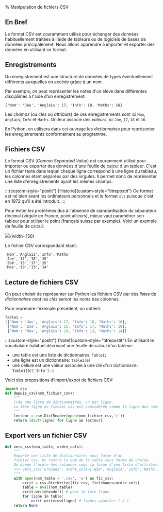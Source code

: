 % Manipulation de fichiers CSV

## En Bref

Le format  CSV est couramment  utilisé pour échanger des  données habituellement
traitées  à   l'aide  de  tableurs   ou  de   logiciels  de  bases   de  données
principalement.  Nous allons  apprendre à  importer et  exporter des  données en
utilisant ce format.



## Enregistrements

Un enregistrement est une structure de données de types éventuellement différents
auxquelles on accède grâce à un nom.

Par  exemple,  on  peut  représenter  les  notes  d'un  élève  dans  différentes
discipliines à l'aide d'un enregistrement: 

```
{'Nom': 'Joe', 'Anglais': 17, 'Info': 18, 'Maths': 16}
```

Les *champs* (ou  *clés* ou *attributs*) de ces enregistrements  sont ici `Nom`,
`Anglais`, `Info`  et `Maths`. On leur  associe des *valeurs*, ici  `Joe`, `17`,
`18` et `16`.

En Python, on utilisera dans cet ouvrage les *dictionnaires* pour représenter les
enregistrements conformément au programme.


## Fichiers CSV 

Le format CSV (*Comma Separated Value*)  est couramment utilisé pour importer ou
exporter des  données d'une  feuille de  calcul d'un  tableur. C'est  un fichier
texte dans lequel  chaque ligne correspond à une ligne  du tableau, les colonnes
	étant séparées  par des virgules.  Il permet  donc de représenter  une liste
	d'enregistrements ayant les mêmes champs.


:::{custom-style="postit"}
[Histoire]{custom-style="titrepostit"}
Ce  format est  né bien  avant  les ordinateurs  personnels et  le format  `xls`
puisque c'est en 1972 qu'il a été introduit.
:::

Pour éviter les problèmes dus à l'absence de standardisation du séparateur
décimal (virgule en France, point ailleurs), mieux vaut paramétrer son
tableur pour utiliser le point (français suisse par exemple).
Voici un exemple de feuille de calcul:

![](IMG/tableur1.png){width=150}

Le fichier CSV correspondant étant:

```
'Nom','Anglais','Info','Maths'
'Joe','17','18','16'
'Zoé','15','17','19'
'Max','19','13','14'
```

## Lecture de fichiers CSV

On  peut   choisir  de  représenter  sur   Python  les  fichiers  CSV   par  des
*listes* de *dictionnaires*  dont les *clés* seront les noms  des colonnes.

Pour reprendre l'exemple précédent, on obtient:

```Python
Table1 = 
[{'Nom': 'Joe', 'Anglais': 17, 'Info': 18, 'Maths': 16},
 {'Nom': 'Zoé', 'Anglais': 15, 'Info': 17, 'Maths': 19},
 {'Nom': 'Max', 'Anglais': 19, 'Info': 13, 'Maths': 14}]
```


:::{custom-style="postit"}
[Note]{custom-style="titrepostit"}
En utilisant le vocabulaire habituel décrivant une feuille de calcul d'un tableur:
* une table est une liste de dictionnaires: `Table1`;
* une ligne est un dictionnaire: `Table1[0]`
* une cellule est une valeur associée à une clé d'un dictionnaire: `Table1[0]['Info']`
:::





Voici des propositions d'import/expot de fichiers CSV:

```Python
import csv
def depuis_csv(nom_fichier_csv):
    """
    Crée une liste de dictionnaires, un par ligne.
    La 1ère ligne du fichier csv est considérée comme la ligne des noms des champs
    """
    lecteur = csv.DictReader(open(nom_fichier_csv,'r')) 
    return [dict(ligne) for ligne in lecteur]
```

## Export vers un fichier CSV

```Python
def vers_csv(nom_table, ordre_cols):
    """
    Exporte une liste de dictionnaires sous forme d'un
    fichier csv. On rentre le nom de la table sous forme de chaîne.
    On donne l'ordre des colonnes sous la forme d'une liste d'attributs.
    >>> vers_csv('Groupe1', ordre_cols=['Nom','Anglais','Info','Maths'])
    """
    with open(nom_table + '.csv', 'w') as fic_csv:
        ecrit = csv.DictWriter(fic_csv, fieldnames=ordre_cols)
        table = eval(nom_table)
        ecrit.writeheader() # pour le 1ère ligne
        for ligne in table:
            ecrit.writerow(ligne) # lignes ajoutées 1 à 1
    return None
```

